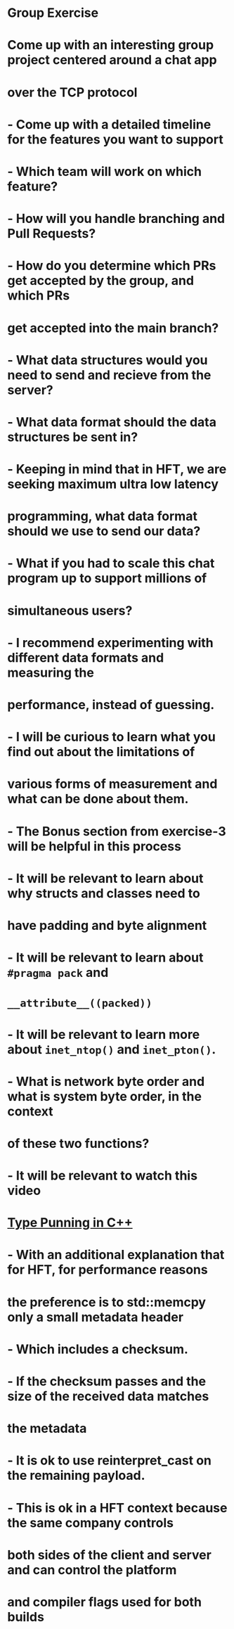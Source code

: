 # Group Exercise
#
# Come up with an interesting group project centered around a chat app
# over the TCP protocol
#
#  - Come up with a detailed timeline for the features you want to support
#  - Which team will work on which feature?
#  - How will you handle branching and Pull Requests?
#  - How do you determine which PRs get accepted by the group, and which PRs
#    get accepted into the main branch?
#  - What data structures would you need to send and recieve from the server? 
#  - What data format should the data structures be sent in?
#  - Keeping in mind that in HFT, we are seeking maximum ultra low latency
#    programming, what data format should we use to send our data?
#  - What if you had to scale this chat program up to support millions of
#    simultaneous users?
#  - I recommend experimenting with different data formats and measuring the
#    performance, instead of guessing.
#  - I will be curious to learn what you find out about the limitations of
#    various forms of measurement and what can be done about them.
#  - The Bonus section from exercise-3 will be helpful in this process
#  - It will be relevant to learn about why structs and classes need to
#    have padding and byte alignment
#  - It will be relevant to learn about `#pragma pack` and 
#    `__attribute__((packed))` 
#  - It will be relevant to learn more about `inet_ntop()` and `inet_pton()`.
#  - What is network byte order and what is system byte order, in the context
#    of these two functions?
#  - It will be relevant to watch this video 
#    [Type Punning in C++](https://www.youtube.com/watch?v=_qzMpk-22cc)
#  - With an additional explanation that for HFT, for performance reasons
#    the preference is to std::memcpy only a small metadata header
#      - Which includes a checksum. 
#      - If the checksum passes and the size of the received data matches 
#        the metadata 
#      - It is ok to use reinterpret_cast on the remaining payload.
#      - This is ok in a HFT context because the same company controls
#        both sides of the client and server and can control the platform
#        and compiler flags used for both builds